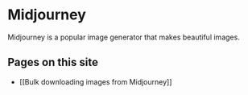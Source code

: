 # Midjourney

Midjourney is a popular image generator that makes beautiful images.
## Pages on this site

- [[Bulk downloading images from Midjourney]]
